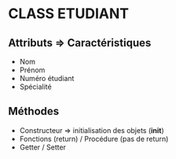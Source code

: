 # CLASS ETUDIANT
## Attributs => Caractéristiques
- Nom
- Prénom
- Numéro étudiant
- Spécialité

## Méthodes
- Constructeur => initialisation des objets (__init__)
- Fonctions (return) / Procédure (pas de return)
- Getter / Setter 